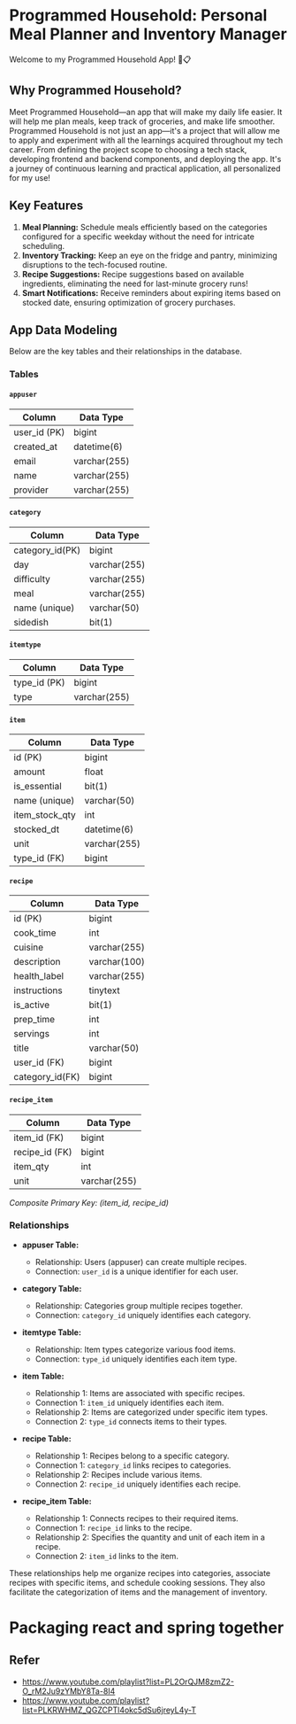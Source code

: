 # Programmed Household: Personal Meal Planner and Inventory Manager

Welcome to my Programmed Household App! 🍲📋

## Why Programmed Household?

Meet Programmed Household—an app that will make my daily life easier. It will help me plan meals, keep track of groceries, and make life smoother. Programmed Household is not just an app—it's a project that will allow me to apply and experiment with all the learnings acquired throughout my tech career. From defining the project scope to choosing a tech stack, developing frontend and backend components, and deploying the app. It's a journey of continuous learning and practical application, all personalized for my use!

## Key Features

1. **Meal Planning:** Schedule meals efficiently based on the categories configured for a specific weekday without the need for intricate scheduling.
2. **Inventory Tracking:** Keep an eye on the fridge and pantry, minimizing disruptions to the tech-focused routine.
3. **Recipe Suggestions:** Recipe suggestions based on available ingredients, eliminating the need for last-minute grocery runs!
4. **Smart Notifications:** Receive reminders about expiring items based on stocked date, ensuring optimization of grocery purchases.

## App Data Modeling

Below are the key tables and their relationships in the database.

### Tables

#### `appuser`
| Column      | Data Type   |
|-------------|-------------|
| user_id (PK)| bigint      |
| created_at  | datetime(6) |
| email       | varchar(255)|
| name        | varchar(255)|
| provider    | varchar(255)|

#### `category`
| Column         | Data Type   |
|----------------|-------------|
| category_id(PK)| bigint      |
| day            | varchar(255)|
| difficulty     | varchar(255)|
| meal           | varchar(255)|
| name (unique)  | varchar(50) |
| sidedish       | bit(1)      |

#### `itemtype`
| Column      | Data Type   |
|-------------|-------------|
| type_id (PK)| bigint      |
| type        | varchar(255)|

#### `item`
| Column         | Data Type   |
|----------------|-------------|
| id (PK)        | bigint      |
| amount         | float       |
| is_essential   | bit(1)      |
| name (unique)  | varchar(50) |
| item_stock_qty | int         |
| stocked_dt     | datetime(6) |
| unit           | varchar(255)|
| type_id (FK)   | bigint      |

#### `recipe`
| Column         | Data Type   |
|----------------|-------------|
| id (PK)        | bigint      |
| cook_time      | int         |
| cuisine        | varchar(255)|
| description    | varchar(100)|
| health_label   | varchar(255)|
| instructions   | tinytext    |
| is_active      | bit(1)      |
| prep_time      | int         |
| servings       | int         |
| title          | varchar(50) |
| user_id (FK)   | bigint      |
| category_id(FK)| bigint      |

#### `recipe_item`
| Column    | Data Type   |
|-----------|-------------|
| item_id (FK)| bigint     |
| recipe_id (FK)| bigint    |
| item_qty   | int         |
| unit      | varchar(255)|

*Composite Primary Key: (item_id, recipe_id)*

### Relationships

- **appuser Table:**
    - Relationship: Users (appuser) can create multiple recipes.
    - Connection: `user_id` is a unique identifier for each user.

- **category Table:**
    - Relationship: Categories group multiple recipes together.
    - Connection: `category_id` uniquely identifies each category.

- **itemtype Table:**
    - Relationship: Item types categorize various food items.
    - Connection: `type_id` uniquely identifies each item type.

- **item Table:**
    - Relationship 1: Items are associated with specific recipes.
    - Connection 1: `item_id` uniquely identifies each item.
    - Relationship 2: Items are categorized under specific item types.
    - Connection 2: `type_id` connects items to their types.

- **recipe Table:**
    - Relationship 1: Recipes belong to a specific category.
    - Connection 1: `category_id` links recipes to categories.
    - Relationship 2: Recipes include various items.
    - Connection 2: `recipe_id` uniquely identifies each recipe.

- **recipe_item Table:**
    - Relationship 1: Connects recipes to their required items.
    - Connection 1: `recipe_id` links to the recipe.
    - Relationship 2: Specifies the quantity and unit of each item in a recipe.
    - Connection 2: `item_id` links to the item.

These relationships help me organize recipes into categories, associate recipes with specific items, and schedule cooking sessions. They also facilitate the categorization of items and the management of inventory.

# Packaging react and spring together
## Refer 
- https://www.youtube.com/playlist?list=PL2OrQJM8zmZ2-O_rM2Ju9zYMbY8Ta-8I4
- https://www.youtube.com/playlist?list=PLKRWHMZ_QGZCPTl4okc5dSu6jreyL4y-T